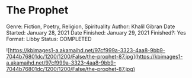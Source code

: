 # The Prophet

Genre: Fiction, Poetry, Religion, Spirituality
Author: Khalil Gibran
Date Started: January 28, 2021
Date Finished: January 29, 2021
Finished?: Yes
Format: Libby
Status: COMPLETED

![https://kbimages1-a.akamaihd.net/97cf999a-3323-4aa8-9bb9-7044b76801dc/1200/1200/False/the-prophet-87.jpg](https://kbimages1-a.akamaihd.net/97cf999a-3323-4aa8-9bb9-7044b76801dc/1200/1200/False/the-prophet-87.jpg)